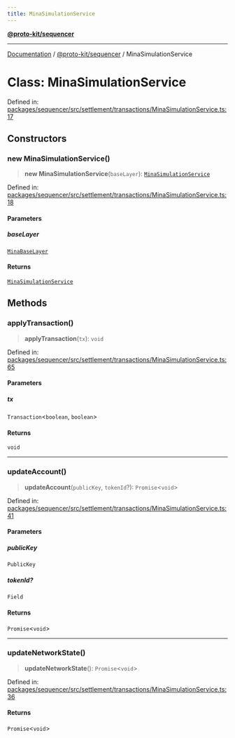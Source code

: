 ```yaml
---
title: MinaSimulationService
---
```


[**@proto-kit/sequencer**](../README.md)

***

[Documentation](../../../README.md) / [@proto-kit/sequencer](../README.md) / MinaSimulationService

# Class: MinaSimulationService

Defined in: [packages/sequencer/src/settlement/transactions/MinaSimulationService.ts:17](https://github.com/proto-kit/framework/blob/4d6b3b6da51b3edee0fbf25ce72c1f59ec61e891/packages/sequencer/src/settlement/transactions/MinaSimulationService.ts#L17)

## Constructors

### new MinaSimulationService()

> **new MinaSimulationService**(`baseLayer`): [`MinaSimulationService`](MinaSimulationService.md)

Defined in: [packages/sequencer/src/settlement/transactions/MinaSimulationService.ts:18](https://github.com/proto-kit/framework/blob/4d6b3b6da51b3edee0fbf25ce72c1f59ec61e891/packages/sequencer/src/settlement/transactions/MinaSimulationService.ts#L18)

#### Parameters

##### baseLayer

[`MinaBaseLayer`](MinaBaseLayer.md)

#### Returns

[`MinaSimulationService`](MinaSimulationService.md)

## Methods

### applyTransaction()

> **applyTransaction**(`tx`): `void`

Defined in: [packages/sequencer/src/settlement/transactions/MinaSimulationService.ts:65](https://github.com/proto-kit/framework/blob/4d6b3b6da51b3edee0fbf25ce72c1f59ec61e891/packages/sequencer/src/settlement/transactions/MinaSimulationService.ts#L65)

#### Parameters

##### tx

`Transaction`\<`boolean`, `boolean`\>

#### Returns

`void`

***

### updateAccount()

> **updateAccount**(`publicKey`, `tokenId`?): `Promise`\<`void`\>

Defined in: [packages/sequencer/src/settlement/transactions/MinaSimulationService.ts:41](https://github.com/proto-kit/framework/blob/4d6b3b6da51b3edee0fbf25ce72c1f59ec61e891/packages/sequencer/src/settlement/transactions/MinaSimulationService.ts#L41)

#### Parameters

##### publicKey

`PublicKey`

##### tokenId?

`Field`

#### Returns

`Promise`\<`void`\>

***

### updateNetworkState()

> **updateNetworkState**(): `Promise`\<`void`\>

Defined in: [packages/sequencer/src/settlement/transactions/MinaSimulationService.ts:36](https://github.com/proto-kit/framework/blob/4d6b3b6da51b3edee0fbf25ce72c1f59ec61e891/packages/sequencer/src/settlement/transactions/MinaSimulationService.ts#L36)

#### Returns

`Promise`\<`void`\>
